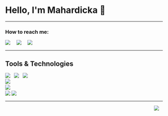 [//]: # (template by imickovski)
<h1>Hello, I'm Mahardicka 🙋‍</h1>
<hr>

<h3>How to reach me:</h3>

<a href="https://www.linkedin.com/in/mahardicka404/"><img src="https://img.shields.io/badge/linkedin-%230077B5.svg?&style=for-the-badge&logo=linkedin&logoColor=white" /></a>&nbsp;&nbsp;&nbsp;&nbsp;
<a href="https://t.me/m4har"><img src="https://img.shields.io/badge/telegram-%230077B5.svg?&style=for-the-badge&logo=telegram&logoColor=white" /></a>&nbsp;&nbsp;&nbsp;&nbsp;
<a href="mailto:mahardicka404@gmail.com?subject=hello"><img src="https://img.shields.io/badge/gmail-%23D14836.svg?&style=for-the-badge&logo=gmail&logoColor=white" /></a>&nbsp;&nbsp;&nbsp;&nbsp;
<hr>

<h2>Tools & Technologies</h2>
<p>
   <img src="https://img.shields.io/badge/javascript%20-%23F7DF1E.svg?&style=for-the-badge&logo=javascript&logoColor=white" />&nbsp;&nbsp;
   <img src="https://img.shields.io/badge/html5%20-%23e34f26.svg?&style=for-the-badge&logo=html5&logoColor=white" />&nbsp;&nbsp;
   <img src="https://img.shields.io/badge/css3%20-%231572B6.svg?&style=for-the-badge&logo=css3&logoColor=white" />&nbsp;&nbsp;
   <br>
   <img src="https://img.shields.io/badge/react%20-%2361DAFB.svg?&style=for-the-badge&logo=react&logoColor=white" />&nbsp;&nbsp;&nbsp;
   <br>
   <img src="https://img.shields.io/badge/node.js%20-%23339933.svg?&style=for-the-badge&logo=node.js&logoColor=white" />&nbsp;&nbsp;&nbsp;
<!--    <img src="https://img.shields.io/badge/-MongoDB-black?style=flat-square&logo=mongodb&link=https://github.com/m4har"> -->
   <br>
   <img src="https://img.shields.io/badge/-Git-black?style=flat-square&logo=git&link=https://github.com/m4har">
   <img src="https://img.shields.io/badge/-GitHub-181717?style=flat-square&logo=github&link=https://github.com/m4har">
</p> 

<hr>

<!-- <h3>💻Active Learning, 🤝Teamwork, 👨‍💻Problem Solving</h3>  -->

 <p align='right'>
   <a href="https://medium.com/@mahardicka404"><img src="https://img.shields.io/badge/medium-%2312100E.svg?&style=for-the-badge&logo=medium&logoColor=white" /></a>&nbsp;&nbsp;&nbsp;

 </p>
